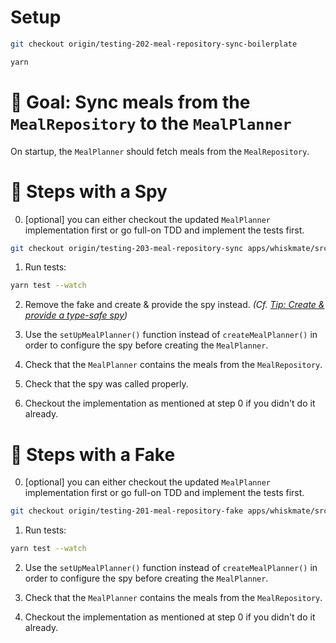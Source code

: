# Setup

```sh
git checkout origin/testing-202-meal-repository-sync-boilerplate

yarn
```

# 🎯 Goal: Sync meals from the `MealRepository` to the `MealPlanner`

On startup, the `MealPlanner` should fetch meals from the `MealRepository`.

# 📝 Steps with a Spy

0. [optional] you can either checkout the updated `MealPlanner` implementation first or go full-on TDD and implement the tests first.
```sh
git checkout origin/testing-203-meal-repository-sync apps/whiskmate/src/app/meal-planner/meal-planner.service.ts
```

1. Run tests:

```sh
yarn test --watch
```

2. Remove the fake and create & provide the spy instead. _(Cf. [Tip: Create & provide a type-safe spy](#-tip--create--provide-a-type-safe-spy))_

3. Use the `setUpMealPlanner()` function instead of `createMealPlanner()` in order to configure the spy before creating the `MealPlanner`.

4. Check that the `MealPlanner` contains the meals from the `MealRepository`.

5. Check that the spy was called properly.

6. Checkout the implementation as mentioned at step 0 if you didn't do it already.

# 📝 Steps with a Fake

0. [optional] you can either checkout the updated `MealPlanner` implementation first or go full-on TDD and implement the tests first.
```sh
git checkout origin/testing-201-meal-repository-fake apps/whiskmate/src/app/meal-planner/meal-planner.service.ts
```

1. Run tests:

```sh
yarn test --watch
```

2. Use the `setUpMealPlanner()` function instead of `createMealPlanner()` in order to configure the spy before creating the `MealPlanner`.

3. Check that the `MealPlanner` contains the meals from the `MealRepository`.

4. Checkout the implementation as mentioned at step 0 if you didn't do it already.
